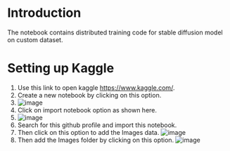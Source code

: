 # Introduction
The notebook contains distributed training code for stable diffusion model on custom dataset.

# Setting up Kaggle
1) Use this link to open kaggle https://www.kaggle.com/.
2) Create a new notebook by clicking on this option.
3) ![image](https://github.com/Abdullahkhan5/Stable_Diffusion_Custom_Training/assets/70315737/678c9e2c-b26b-40bb-ae23-f4f1211433b9)
4) Click on import notebook option as shown here.
5) ![image](https://github.com/Abdullahkhan5/Stable_Diffusion_Custom_Training/assets/70315737/6ed874d6-9781-4069-9650-6e89e85d23f2)
6) Search for this github profile and import this notebook.
7) Then click on this option to add the Images data. ![image](https://github.com/Abdullahkhan5/Stable_Diffusion_Custom_Training/assets/70315737/d6690fa1-0396-462e-bd46-fea0f104e981)
8) Then add the Images folder by clicking on this option. ![image](https://github.com/Abdullahkhan5/Stable_Diffusion_Custom_Training/assets/70315737/a9484d80-9b66-4166-a49f-6e1933159a01)



